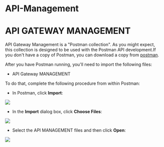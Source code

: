 # API-Management
# API GATEWAY MANAGEMENT

API Gateway Management is a "Postman collection". As you might expect, this collection is designed to be used with the Postman API development.If you don't have a copy of Postman, you can download a copy from [postman](https://www.getpostman.com).

After you have Postman running, you'll need to import the following files:

- API Gateway MANAGEMENT

To do that, complete the following procedure from within Postman:

- In Postman, click **Import**:


![](https://dyzz9obi78pm5.cloudfront.net/app/image/id/5bb3f293ad121c164dafedde/n/postman-import.png)

- In the **Import** dialog box, click **Choose Files**:

![](https://dyzz9obi78pm5.cloudfront.net/app/image/id/5bb3f292ad121c7f4eafedc6/n/postman-import-dialog.png)

- Select the API MANAGEMENT files and then click **Open**:

![](C:\Users\VMAH\Documents\Doc1\word\media\image2.png)

